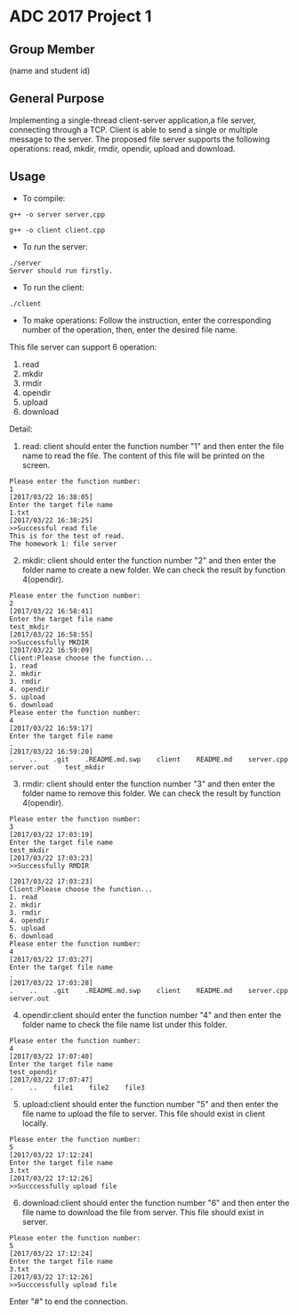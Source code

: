 ADC 2017
Project 1
======
Group Member
------
(name and student id)

General Purpose
------
Implementing a single-thread client-server application,a file server, 
connecting through a TCP. Client is able to send a single or multiple
message to the server. The proposed file server supports the following
operations: read, mkdir, rmdir, opendir, upload and download.

Usage
------
- To compile:
```
g++ -o server server.cpp
```
```
g++ -o client client.cpp
```
- To run the server:
```
./server
Server should run firstly.
```
- To run the client:
```
./client
```
- To make operations:
Follow the instruction, enter the corresponding number of the operation,
then, enter the desired file name.

This file server can support 6 operation:
1. read 
2. mkdir
3. rmdir
4. opendir
5. upload
6. download

Detail:
1. read: client should enter the function number "1" and then enter the file name to read the file. The content of this file will be printed on the screen. 
```
Please enter the function number:
1
[2017/03/22 16:38:05]
Enter the target file name
1.txt
[2017/03/22 16:38:25]
>>Successful read file
This is for the test of read. 
The homework 1: file server
```
2. mkdir: client should enter the function number "2" and then enter the folder name to create a new folder. We can check the result by function 4(opendir).
```
Please enter the function number:
2
[2017/03/22 16:58:41]
Enter the target file name
test_mkdir
[2017/03/22 16:58:55]
>>Successfully MKDIR 
[2017/03/22 16:59:09]
Client:Please choose the function...
1. read
2. mkdir
3. rmdir
4. opendir
5. upload
6. download
Please enter the function number:
4
[2017/03/22 16:59:17]
Enter the target file name
.
[2017/03/22 16:59:20]
.    ..    .git    .README.md.swp    client    README.md    server.cpp    server.out    test_mkdir
```
3. rmdir: client should enter the function number "3" and then enter the folder name to remove this folder. We can check the result by function 4(opendir).
```
Please enter the function number:
3
[2017/03/22 17:03:19]
Enter the target file name
test_mkdir
[2017/03/22 17:03:23]
>>Successfully RMDIR 
 
[2017/03/22 17:03:23]
Client:Please choose the function...
1. read
2. mkdir
3. rmdir
4. opendir
5. upload
6. download
Please enter the function number:
4
[2017/03/22 17:03:27]
Enter the target file name
.
[2017/03/22 17:03:28]
.    ..    .git    .README.md.swp    client    README.md    server.cpp    server.out  
```
4. opendir:client should enter the function number "4" and then enter the folder name to check the file name list under this folder.
```
Please enter the function number:
4
[2017/03/22 17:07:40]
Enter the target file name
test_opendir
[2017/03/22 17:07:47]
.    ..    file1    file2    file3
```
5. upload:client should enter the function number "5" and then enter the file name to upload the file to server. This file should exist in client locally.
```
Please enter the function number:
5
[2017/03/22 17:12:24]
Enter the target file name
3.txt
[2017/03/22 17:12:26]
>>Succcessfully upload file
```
6. download:client should enter the function number "6" and then enter the file name to download the file from server. This file should exist in server.
```
Please enter the function number:
5
[2017/03/22 17:12:24]
Enter the target file name
3.txt
[2017/03/22 17:12:26]
>>Succcessfully upload file

```
Enter "#" to end the connection.
